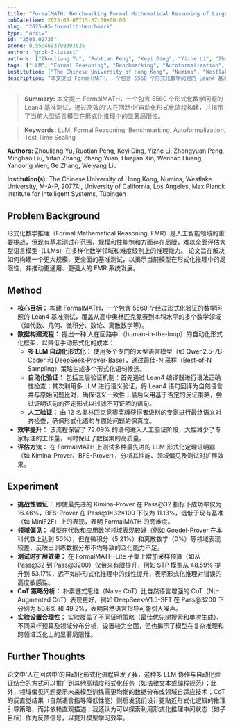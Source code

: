 ```yaml
---
title: "FormalMATH: Benchmarking Formal Mathematical Reasoning of Large Language Models"
pubDatetime: 2025-05-05T15:37:00+00:00
slug: "2025-05-formalth-benchmark"
type: "arxiv"
id: "2505.02735"
score: 0.5504693799303635
author: "grok-3-latest"
authors: ["Zhouliang Yu", "Ruotian Peng", "Keyi Ding", "Yizhe Li", "Zhongyuan Peng", "Minghao Liu", "Yifan Zhang", "Zheng Yuan", "Huajian Xin", "Wenhao Huang", "Yandong Wen", "Ge Zhang", "Weiyang Liu"]
tags: ["LLM", "Formal Reasoning", "Benchmarking", "Autoformalization", "Test Time Scaling"]
institution: ["The Chinese University of Hong Kong", "Numina", "Westlake University", "M-A-P", "2077AI", "University of California, Los Angeles", "Max Planck Institute for Intelligent Systems, Tübingen"]
description: "本文提出 FormalMATH，一个包含 5560 个形式化数学问题的 Lean4 基准测试，通过高效的‘人在回路中’自动化形式化流程构建，并揭示了当前大型语言模型在形式化推理中的显著局限性。"
---
```


> **Summary:** 本文提出 FormalMATH，一个包含 5560 个形式化数学问题的 Lean4 基准测试，通过高效的‘人在回路中’自动化形式化流程构建，并揭示了当前大型语言模型在形式化推理中的显著局限性。 

> **Keywords:** LLM, Formal Reasoning, Benchmarking, Autoformalization, Test Time Scaling

**Authors:** Zhouliang Yu, Ruotian Peng, Keyi Ding, Yizhe Li, Zhongyuan Peng, Minghao Liu, Yifan Zhang, Zheng Yuan, Huajian Xin, Wenhao Huang, Yandong Wen, Ge Zhang, Weiyang Liu

**Institution(s):** The Chinese University of Hong Kong, Numina, Westlake University, M-A-P, 2077AI, University of California, Los Angeles, Max Planck Institute for Intelligent Systems, Tübingen


## Problem Background

形式化数学推理（Formal Mathematical Reasoning, FMR）是人工智能领域的重要挑战，但现有基准测试在范围、规模和性能饱和方面存在局限，难以全面评估大型语言模型（LLMs）在多样化数学领域和难度级别上的推理能力。
论文旨在解决如何构建一个更大规模、更全面的基准测试，以揭示当前模型在形式化推理中的局限性，并推动更通用、更强大的 FMR 系统发展。

## Method

*   **核心目标：** 构建 FormalMATH，一个包含 5560 个经过形式化验证的数学问题的 Lean4 基准测试，覆盖从高中奥林匹克竞赛到本科水平的多个数学领域（如代数、几何、微积分、数论、离散数学等）。
*   **数据构建流程：** 提出一种‘人在回路中’（human-in-the-loop）的自动化形式化框架，以降低手动形式化的成本：
    *   **多 LLM 自动化形式化：** 使用多个专门的大型语言模型（如 Qwen2.5-7B-Coder 和 DeepSeek-Prover-Base），通过最佳-N 采样（Best-of-N Sampling）策略生成多个形式化语句候选。
    *   **自动化验证：** 包括三层验证机制：首先通过 Lean4 编译器进行语法正确性检查；其次利用多 LLM 进行语义验证，将 Lean4 语句回译为自然语言并与原始问题比对，确保语义一致性；最后采用基于否定的反证策略，尝试证明语句的否定形式以过滤不可证明的语句。
    *   **人工验证：** 由 12 名奥林匹克竞赛奖牌获得者级别的专家进行最终语义对齐检查，确保形式化语句与原始问题的保真度。
*   **效率提升：** 该流程保留了 72.09% 的语句进入人工验证阶段，大幅减少了专家标注的工作量，同时保证了数据集的高质量。
*   **评估方法：** 在 FormalMATH 上测试多种最先进的 LLM 形式化定理证明器（如 Kimina-Prover、BFS-Prover），分析其性能、领域偏见及测试时扩展效果。

## Experiment

*   **挑战性验证：** 即使最先进的 Kimina-Prover 在 Pass@32 指标下成功率仅为 16.46%，BFS-Prover 在 Pass@1×32×100 下仅为 11.13%，远低于现有基准（如 MiniF2F）上的表现，表明 FormalMATH 的高难度。
*   **领域偏见：** 模型在代数和应用数学领域表现较好（例如 Goedel-Prover 在本科代数上达到 50%），但在微积分（5.21%）和离散数学（0%）等领域表现较差，反映出训练数据分布不均导致的泛化能力不足。
*   **测试时扩展效果：** 在 FormalMATH-Lite 子集上增加采样预算（如从 Pass@32 到 Pass@3200）仅带来有限提升，例如 STP 模型从 48.59% 提升到 53.17%，远不如非形式化推理中的线性提升，表明形式化推理对错误的高度敏感性。
*   **CoT 策略分析：** 朴素链式思维（Naive CoT）比自然语言增强的 CoT（NL-Augmented CoT）表现更好，例如 DeepSeek-V1.5-SFT 在 Pass@3200 下分别为 50.6% 和 49.2%，表明自然语言指导可能引入噪声。
*   **实验设置合理性：** 实验覆盖了不同证明策略（最佳优先树搜索和单次生成）、不同采样预算及领域分布分析，设置较为全面，但也揭示了模型在复杂推理和跨领域泛化上的显著局限性。

## Further Thoughts

论文中‘人在回路中’的自动化形式化流程启发了我，这种多 LLM 协作与自动化验证结合的方式可以推广到其他高精度形式化任务（如法律文本或编程规范）；此外，领域偏见问题提示未来模型训练需更均衡的数据分布或领域自适应技术；CoT 的反直觉结果（自然语言指导降低性能）则启发我们设计更贴近形式化逻辑的推理引导策略，而非依赖直观描述；我还认为可以探索利用形式化推理中间状态（如子目标）作为反馈信号，以提升模型学习效率。